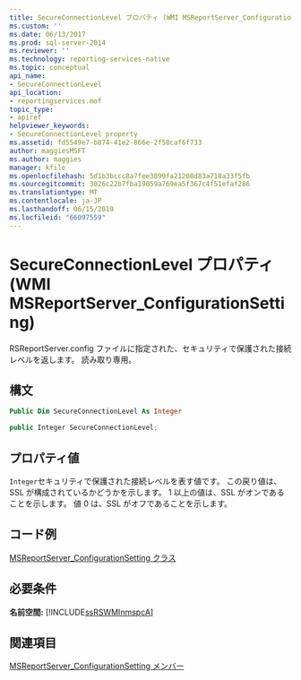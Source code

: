 ```yaml
---
title: SecureConnectionLevel プロパティ (WMI MSReportServer_ConfigurationSetting) | Microsoft Docs
ms.custom: ''
ms.date: 06/13/2017
ms.prod: sql-server-2014
ms.reviewer: ''
ms.technology: reporting-services-native
ms.topic: conceptual
api_name:
- SecureConnectionLevel
api_location:
- reportingservices.mof
topic_type:
- apiref
helpviewer_keywords:
- SecureConnectionLevel property
ms.assetid: fd5549e7-b874-41e2-866e-2f58caf6f733
author: maggiesMSFT
ms.author: maggies
manager: kfile
ms.openlocfilehash: 5d1b3bccc8a7fee3899fa21208d83a718a33f5fb
ms.sourcegitcommit: 3026c22b7fba19059a769ea5f367c4f51efaf286
ms.translationtype: MT
ms.contentlocale: ja-JP
ms.lasthandoff: 06/15/2019
ms.locfileid: "66097559"
---
```

# <a name="secureconnectionlevel-property-wmi-msreportserverconfigurationsetting"></a>SecureConnectionLevel プロパティ (WMI MSReportServer_ConfigurationSetting)
  RSReportServer.config ファイルに指定された、セキュリティで保護された接続レベルを返します。 読み取り専用。  
  
## <a name="syntax"></a>構文  
  
```vb  
Public Dim SecureConnectionLevel As Integer  
```  
  
```csharp  
public Integer SecureConnectionLevel;  
```  
  
## <a name="property-values"></a>プロパティ値  
 `Integer`セキュリティで保護された接続レベルを表す値です。 この戻り値は、SSL が構成されているかどうかを示します。 1 以上の値は、SSL がオンであることを示します。 値 0 は、SSL がオフであることを示します。  
  
## <a name="example-code"></a>コード例  
 [MSReportServer_ConfigurationSetting クラス](msreportserver-configurationsetting-class.md)  
  
## <a name="requirements"></a>必要条件  
 **名前空間:** [!INCLUDE[ssRSWMInmspcA](../../includes/ssrswminmspca-md.md)]  
  
## <a name="see-also"></a>関連項目  
 [MSReportServer_ConfigurationSetting メンバー](msreportserver-configurationsetting-members.md)  
  
  
